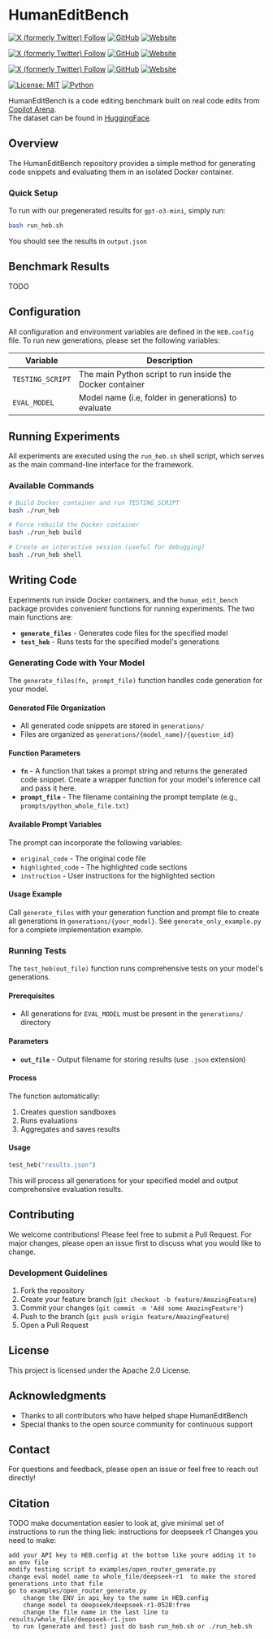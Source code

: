 # HumanEditBench

[![X (formerly Twitter) Follow](https://img.shields.io/twitter/follow/iamwaynechi?style=flat-square&logo=x&label=Wayne%20Chi)](https://twitter.com/iamwaynechi)
[![GitHub](https://img.shields.io/badge/waynchi-181717?style=flat-square&logo=github&logoColor=white)](https://github.com/waynchi)
[![Website](https://img.shields.io/badge/waynechi.com-4285F4?style=flat-square&logo=google-chrome&logoColor=white)](https://www.waynechi.com/)

[![X (formerly Twitter) Follow](https://img.shields.io/twitter/follow/valeriechen_?style=flat-square&logo=x&label=Valerie%20Chen)](https://twitter.com/valeriechen_)
[![GitHub](https://img.shields.io/badge/valeriechen-181717?style=flat-square&logo=github&logoColor=white)](https://github.com/valeriechen)
[![Website](https://img.shields.io/badge/valeriechen.github.io-4285F4?style=flat-square&logo=google-chrome&logoColor=white)](https://valeriechen.github.io/)

[![X (formerly Twitter) Follow](https://img.shields.io/twitter/follow/RyanShar01?style=flat-square&logo=x&label=Ryan%20Shar)](https://twitter.com/RyanShar01)
[![GitHub](https://img.shields.io/badge/rShar01-181717?style=flat-square&logo=github&logoColor=white)](https://github.com/rShar01)
[![Website](https://img.shields.io/badge/rShar01.github.io-4285F4?style=flat-square&logo=google-chrome&logoColor=white)](https://rShar01.github.io/)

[![License: MIT](https://img.shields.io/badge/License-MIT-yellow.svg)](https://opensource.org/licenses/MIT)
[![Python](https://img.shields.io/badge/python-3.8+-blue.svg)](https://www.python.org/downloads/)

HumanEditBench is a code editing benchmark built on real code edits from [Copilot Arena](https://github.com/lmarena/copilot-arena).  
The dataset can be found in [HuggingFace](https://huggingface.co/datasets/copilot-arena/EditBench).

## Overview

The HumanEditBench repository provides a simple method for generating code snippets and evaluating them in an isolated Docker container. 

### Quick Setup

To run with our pregenerated results for `gpt-o3-mini`, simply run:

```bash
bash run_heb.sh
```

You should see the results in `output.json`

## Benchmark Results

TODO

## Configuration

All configuration and environment variables are defined in the `HEB.config` file. 
To run new generations, please set the following variables:

| Variable | Description |
|----------|-------------|
| `TESTING_SCRIPT` | The main Python script to run inside the Docker container |
| `EVAL_MODEL` | Model name (i.e, folder in generations) to evaluate |

## Running Experiments

All experiments are executed using the `run_heb.sh` shell script, which serves as the main command-line interface for the framework.

### Available Commands

```bash
# Build Docker container and run TESTING_SCRIPT
bash ./run_heb

# Force rebuild the Docker container
bash ./run_heb build

# Create an interactive session (useful for debugging)
bash ./run_heb shell
```

## Writing Code

Experiments run inside Docker containers, and the `human_edit_bench` package provides convenient functions for running experiments. The two main functions are:

- **`generate_files`** - Generates code files for the specified model
- **`test_heb`** - Runs tests for the specified model's generations

### Generating Code with Your Model

The `generate_files(fn, prompt_file)` function handles code generation for your model.

#### Generated File Organization
- All generated code snippets are stored in `generations/`
- Files are organized as `generations/{model_name}/{question_id}`

#### Function Parameters
- **`fn`** - A function that takes a prompt string and returns the generated code snippet. Create a wrapper function for your model's inference call and pass it here.
- **`prompt_file`** - The filename containing the prompt template (e.g., `prompts/python_whole_file.txt`)

#### Available Prompt Variables
The prompt can incorporate the following variables:
- `original_code` - The original code file
- `highlighted_code` - The highlighted code sections
- `instruction` - User instructions for the highlighted section

#### Usage Example
Call `generate_files` with your generation function and prompt file to create all generations in `generations/{your_model}`. See `generate_only_example.py` for a complete implementation example.

### Running Tests

The `test_heb(out_file)` function runs comprehensive tests on your model's generations.

#### Prerequisites
- All generations for `EVAL_MODEL` must be present in the `generations/` directory

#### Parameters
- **`out_file`** - Output filename for storing results (use `.json` extension)

#### Process
The function automatically:
1. Creates question sandboxes
2. Runs evaluations
3. Aggregates and saves results

#### Usage
```python
test_heb("results.json")
```

This will process all generations for your specified model and output comprehensive evaluation results.


## Contributing

We welcome contributions! Please feel free to submit a Pull Request. For major changes, please open an issue first to discuss what you would like to change.

### Development Guidelines
1. Fork the repository
2. Create your feature branch (`git checkout -b feature/AmazingFeature`)
3. Commit your changes (`git commit -m 'Add some AmazingFeature'`)
4. Push to the branch (`git push origin feature/AmazingFeature`)
5. Open a Pull Request

## License

This project is licensed under the Apache 2.0 License.

## Acknowledgments

- Thanks to all contributors who have helped shape HumanEditBench
- Special thanks to the open source community for continuous support

## Contact

For questions and feedback, please open an issue or feel free to reach out directly!

## Citation

TODO
make documentation easier to look at, give minimal set of instructions to run the thing liek:
instructions for deepseek r1
Changes you need to make:

    add your API key to HEB.config at the bottom like youre adding it to an env file
    modify testing script to examples/open_router_generate.py
    change eval model name to whole_file/deepseek-r1  to make the stored generations into that file
    go to examples/open_router_generate.py
        change the ENV in api_key to the name in HEB.config
        change model to deepseek/deepseek-r1-0528:free
        change the file name in the last line to results/whole_file/deepseek-r1.json
     to run (generate and test) just do bash run_heb.sh or ./run_heb.sh